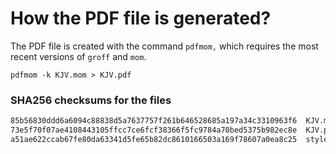 # How the PDF file is generated?
The PDF file is created with the command `pdfmom,` which requires the most recent versions of `groff` and `mom`.

```shell
pdfmom -k KJV.mom > KJV.pdf
```

### SHA256 checksums for the files
```txt
85b56830ddd6a6094c88838d5a7637757f261b646528685a197a34c3310963f6  KJV.mom
73e5f70f07ae4108443105ffcc7ce6fcf38366f5fc9784a70bed5375b982ec8e  KJV.pdf
a51ae622ccab67fe80da63341d5fe65b82dc8610166503a169f78607a0ea8c25  stylesheet.mom
```
